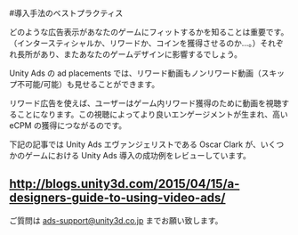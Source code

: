 #導入手法のベストプラクティス

どのような広告表示があなたのゲームにフィットするかを知ることは重要です。（インタースティシャルか、リワードか、コインを獲得させるのか...。）それぞれ長所があり、またあなたのゲームデザインに影響するでしょう。

Unity Ads の ad placements では、リワード動画もノンリワード動画（スキップ不可能/可能）も見せることができます。

リワード広告を使えば、ユーザーはゲーム内リワード獲得のために動画を視聴することになります。この視聴によってより良いエンゲージメントが生まれ、高い eCPM の獲得につながるのです。

下記の記事では Unity Ads エヴァンジェリストである Oscar Clark が、いくつかのゲームにおける Unity Ads 導入の成功例をレビューしています。

## http://blogs.unity3d.com/2015/04/15/a-designers-guide-to-using-video-ads/

ご質問は [ads-support@unity3d.co.jp](mailto:ads-support@unity3d.co.jp) までお願い致します。 
